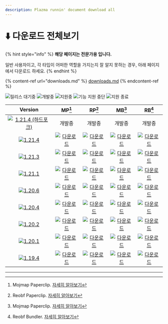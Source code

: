 ```yaml
---
description: Plazma runnin' document download all
---
```


# ⬇️ 다운로드 전체보기

{% hint style="info" %}
**해당 페이지는 전문가용 입니다.**

일반 사용자이고, 각 타입이 어떠한 역할을 가지는지 잘 알지 못하는 경우, 아래 페이지에서 다운로드 하세요.
{% endhint %}

{% content-ref url="downloads.md" %}
[downloads.md](downloads.md)
{% endcontent-ref %}

![릴리스 대기중](https://badge.plazmamc.org/0/릴리스%20대기중) ![개발중](https://badge.plazmamc.org/1/개발중) ![지원중](https://badge.plazmamc.org/2/지원중) ![기능 지원 중단](https://badge.plazmamc.org/6/기능%20지원%20중단) ![지원 종료](https://badge.plazmamc.org/4/지원%20종료)

|                                               Version                                               |                                                                                                 MP[^1]                                                                                                 |                                                                                                 RP[^2]                                                                                                |                                                                                                MB[^3]                                                                                                |                                                                                                RB[^4]                                                                                               |
| :-------------------------------------------------------------------------------------------------: | :----------------------------------------------------------------------------------------------------------------------------------------------------------------------------------------------------: | :---------------------------------------------------------------------------------------------------------------------------------------------------------------------------------------------------: | :--------------------------------------------------------------------------------------------------------------------------------------------------------------------------------------------------: | :-------------------------------------------------------------------------------------------------------------------------------------------------------------------------------------------------: |
| [![1.21.4 (하드포크)](https://badge.plazmamc.org/0/1.21.4%20\(하드포크\))](https://git.plazmamc.org/1.21.3) |                                                                                                   개발중                                                                                                  |                                                                                                  개발중                                                                                                  |                                                                                                  개발중                                                                                                 |                                                                                                 개발중                                                                                                 |
|          [![1.21.4](https://badge.plazmamc.org/1/1.21.4)](https://git.plazmamc.org/1.21.3)          | [![다운로드](https://badge.plazmamc.org/1/다운로드)](https://ci.codemc.io/job/PlazmaMC/job/Plazma/job/dev%252F1.21.4/lastSuccessfulBuild/artifact/build/libs/plazma-paperclip-1.21.4-R0.1-SNAPSHOT-mojmap.jar) | [![다운로드](https://badge.plazmamc.org/1/다운로드)](https://ci.codemc.io/job/PlazmaMC/job/Plazma/job/dev%252F1.21.4/lastSuccessfulBuild/artifact/build/libs/plazma-paperclip-1.21.4-R0.1-SNAPSHOT-reobf.jar) | [![다운로드](https://badge.plazmamc.org/1/다운로드)](https://ci.codemc.io/job/PlazmaMC/job/Plazma/job/dev%252F1.21.4/lastSuccessfulBuild/artifact/build/libs/plazma-bundler-1.21.4-R0.1-SNAPSHOT-mojmap.jar) | [![다운로드](https://badge.plazmamc.org/1/다운로드)](https://ci.codemc.io/job/PlazmaMC/job/Plazma/job/dev%252F1.21.4/lastSuccessfulBuild/artifact/build/libs/plazma-bundler-1.21.4-R0.1-SNAPSHOT-reobf.jar) |
|          [![1.21.3](https://badge.plazmamc.org/2/1.21.3)](https://git.plazmamc.org/1.21.3)          |                                                             [![다운로드](https://badge.plazmamc.org/1/다운로드)](https://dl.plazmamc.org/1.21.3/0)                                                             |                                                             [![다운로드](https://badge.plazmamc.org/1/다운로드)](https://dl.plazmamc.org/1.21.3/1)                                                            |                                                            [![다운로드](https://badge.plazmamc.org/1/다운로드)](https://dl.plazmamc.org/1.21.3/2)                                                            |                                                            [![다운로드](https://badge.plazmamc.org/1/다운로드)](https://dl.plazmamc.org/1.21.3/3)                                                           |
|          [![1.21.1](https://badge.plazmamc.org/4/1.21.1)](https://git.plazmamc.org/1.21.1)          |                                                             [![다운로드](https://badge.plazmamc.org/1/다운로드)](https://dl.plazmamc.org/1.21.1/0)                                                             |                                                             [![다운로드](https://badge.plazmamc.org/1/다운로드)](https://dl.plazmamc.org/1.21.1/1)                                                            |                                                            [![다운로드](https://badge.plazmamc.org/1/다운로드)](https://dl.plazmamc.org/1.21.1/2)                                                            |                                                            [![다운로드](https://badge.plazmamc.org/1/다운로드)](https://dl.plazmamc.org/1.21.1/3)                                                           |
|          [![1.20.6](https://badge.plazmamc.org/6/1.20.6)](https://git.plazmamc.org/1.20.6)          |                                                             [![다운로드](https://badge.plazmamc.org/1/다운로드)](https://dl.plazmamc.org/1.20.6/0)                                                             |                                                             [![다운로드](https://badge.plazmamc.org/1/다운로드)](https://dl.plazmamc.org/1.20.6/1)                                                            |                                                            [![다운로드](https://badge.plazmamc.org/1/다운로드)](https://dl.plazmamc.org/1.20.6/2)                                                            |                                                            [![다운로드](https://badge.plazmamc.org/1/다운로드)](https://dl.plazmamc.org/1.20.6/3)                                                           |
|          [![1.20.4](https://badge.plazmamc.org/4/1.20.4)](https://git.plazmamc.org/1.20.4)          |                                                             [![다운로드](https://badge.plazmamc.org/1/다운로드)](https://dl.plazmamc.org/1.20.4/0)                                                             |                                                             [![다운로드](https://badge.plazmamc.org/1/다운로드)](https://dl.plazmamc.org/1.20.4/1)                                                            |                                                            [![다운로드](https://badge.plazmamc.org/1/다운로드)](https://dl.plazmamc.org/1.20.4/2)                                                            |                                                            [![다운로드](https://badge.plazmamc.org/1/다운로드)](https://dl.plazmamc.org/1.20.4/3)                                                           |
|          [![1.20.2](https://badge.plazmamc.org/4/1.20.2)](https://git.plazmamc.org/1.20.2)          |                                                             [![다운로드](https://badge.plazmamc.org/1/다운로드)](https://dl.plazmamc.org/1.20.2/0)                                                             |                                                             [![다운로드](https://badge.plazmamc.org/1/다운로드)](https://dl.plazmamc.org/1.20.2/1)                                                            |                                                            [![다운로드](https://badge.plazmamc.org/1/다운로드)](https://dl.plazmamc.org/1.20.2/2)                                                            |                                                            [![다운로드](https://badge.plazmamc.org/1/다운로드)](https://dl.plazmamc.org/1.20.2/3)                                                           |
|          [![1.20.1](https://badge.plazmamc.org/4/1.20.1)](https://git.plazmamc.org/1.20.1)          |                                                             [![다운로드](https://badge.plazmamc.org/1/다운로드)](https://dl.plazmamc.org/1.20.1/0)                                                             |                                                             [![다운로드](https://badge.plazmamc.org/1/다운로드)](https://dl.plazmamc.org/1.20.1/1)                                                            |                                                            [![다운로드](https://badge.plazmamc.org/1/다운로드)](https://dl.plazmamc.org/1.20.1/2)                                                            |                                                            [![다운로드](https://badge.plazmamc.org/1/다운로드)](https://dl.plazmamc.org/1.20.1/3)                                                           |
|          [![1.19.4](https://badge.plazmamc.org/4/1.19.4)](https://git.plazmamc.org/1.19.4)          |                                                             [![다운로드](https://badge.plazmamc.org/1/다운로드)](https://dl.plazmamc.org/1.19.4/0)                                                             |                                                             [![다운로드](https://badge.plazmamc.org/1/다운로드)](https://dl.plazmamc.org/1.19.4/1)                                                            |                                                            [![다운로드](https://badge.plazmamc.org/1/다운로드)](https://dl.plazmamc.org/1.19.4/2)                                                            |                                                            [![다운로드](https://badge.plazmamc.org/1/다운로드)](https://dl.plazmamc.org/1.19.4/3)                                                           |

***

[^1]: Mojmap Paperclip. [자세히 알아보기](../administration/getting-started/#id-2)

[^2]: Reobf Paperclip. [자세히 알아보기](../administration/getting-started/#id-2)

[^3]: Mojmap Paperclip. [자세히 알아보기](../administration/getting-started/#id-2)

[^4]: Reobf Bundler. [자세히 알아보기](../administration/getting-started/#id-2)
